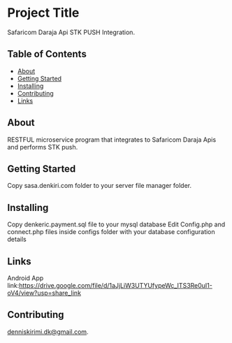 # Project Title 
Safaricom Daraja Api STK PUSH Integration.

## Table of Contents

- [About](#about)
- [Getting Started](#getting_started)
- [Installing](#installing)
- [Contributing](#contributing)
- [Links](#links)

## About
RESTFUL microservice program that integrates to Safaricom Daraja Apis and performs
STK push.

## Getting Started
Copy sasa.denkiri.com folder to your server file manager folder.

## Installing
Copy denkeric.payment.sql file to your mysql database
Edit Config.php and connect.php files inside configs folder with your database configuration details
## Links
Android App link:https://drive.google.com/file/d/1aJjLiW3UTYUfypeWc_ITS3Re0uI1-oV4/view?usp=share_link
## Contributing
denniskirimi.dk@gmail.com.



